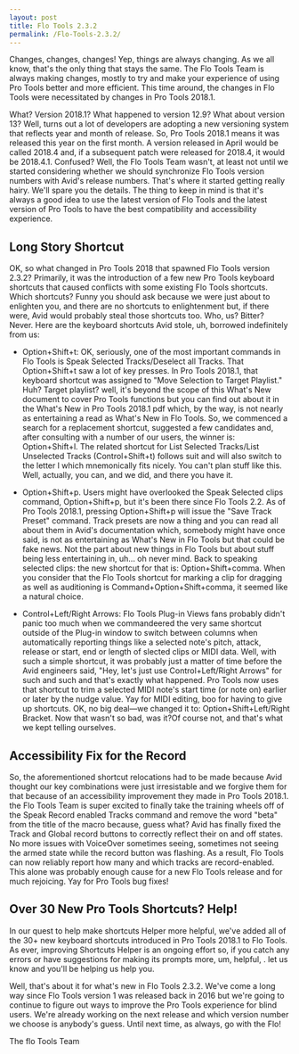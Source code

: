 ```yaml
---
layout: post
title: Flo Tools 2.3.2
permalink: /Flo-Tools-2.3.2/
---
```


Changes, changes, changes! Yep, things are always changing. As we all know, that's the only thing that stays the same. The Flo Tools Team is always making changes, mostly to try and make your experience of using Pro Tools better and more efficient. This time around, the changes  in Flo Tools were necessitated by changes in Pro Tools 2018.1.
<!--more-->

What? Version 2018.1? What happened to version 12.9? What about version 13? Well, turns out a lot of developers are adopting a new versioning system that reflects year and month of release. So, Pro Tools 2018.1 means it was released this year on the first month. A version released in April would be called 2018.4 and, if a subsequent patch were released for 2018.4, it would be 2018.4.1. Confused? Well, the Flo Tools Team wasn't, at least not until we started considering whether we should synchronize Flo Tools version numbers with Avid's release numbers. That's where it started getting really hairy. We'll spare you the details. The thing to keep in mind is that it's always a good idea to use the latest version of Flo Tools and the latest version of Pro Tools to have the best compatibility and accessibility experience.

## Long Story Shortcut

OK, so what changed in Pro Tools 2018 that spawned Flo Tools version 2.3.2? Primarily, it was the introduction of a few new Pro Tools keyboard shortcuts that caused conflicts with some existing Flo Tools shortcuts. Which shortcuts? Funny you should ask because we were just about to enlighten you, and there are no shortcuts to enlightenment but, if there were, Avid would probably steal those shortcuts too. Who, us? Bitter? Never. Here are the keyboard shortcuts Avid stole, uh, borrowed indefinitely from us:

* Option+Shift+t: OK, seriously, one of the most important commands in Flo Tools is Speak Selected Tracks/Deselect all Tracks. That Option+Shift+t saw a lot of key presses. In Pro Tools 2018.1, that keyboard shortcut was assigned to "Move Selection to Target Playlist." Huh? Target playlist? well, it's beyond the scope of this What's New document to cover Pro Tools functions but you can find out about it in the What's New in Pro Tools 2018.1 pdf which, by the way, is not nearly as entertaining a read as What's New in Flo Tools. So, we commenced a search for a replacement shortcut, suggested a few candidates and, after consulting with a number of our users, the winner is:
Option+Shift+l. The related shortcut for List Selected Tracks/List Unselected Tracks (Control+Shift+t) follows suit and will also switch to the letter l which mnemonically fits nicely. You can't plan stuff like this. Well, actually, you can, and we did, and there you have it.

* Option+Shift+p. Users might have overlooked the Speak Selected clips command, Option+Shift+p, but it's been there since Flo Tools 2.2. As of Pro Tools 2018.1, pressing Option+Shift+p will issue the "Save Track Preset" command. Track presets are now a thing and you can read all about them in Avid's documentation which, somebody might have once said, is not as entertaining as What's New in Flo Tools but that could be fake news. Not the part about new things in Flo Tools but about stuff being less entertaining in, uh... oh never mind. Back to speaking selected clips: the new shortcut for that is:
Option+Shift+comma. When you consider that the Flo Tools shortcut for marking a clip for dragging as well as auditioning is Command+Option+Shift+comma, it seemed like a natural choice.

* Control+Left/Right Arrows: Flo Tools Plug-in Views fans probably didn't panic too much when we commandeered the very same shortcut outside of the Plug-in window to switch between columns when automatically reporting things like a selected note's pitch, attack, release or start, end or length of slected clips or MIDI data. Well, with such a simple shortcut, it was probably just a matter of time before the Avid engineers said, "Hey, let's just use Control+Left/Right Arrows" for such and such and that's exactly what happened. Pro Tools now uses that shortcut to trim a selected MIDI note's start time (or note on) earlier or later by the nudge value. Yay for MIDI editing, boo for having to give up shortcuts. OK, no big deal—we changed it to:
Option+Shift+Left/Right Bracket. Now that wasn't so bad, was it?Of course not, and that's what we kept telling ourselves.

## Accessibility Fix for the Record

So, the aforementioned shortcut relocations had to be made because Avid thought our key combinations were just irresistable and we forgive them for that because of an accessibility improvement they made in Pro Tools 2018.1. the Flo Tools Team is super excited to finally take the training wheels off of the Speak Record enabled Tracks command and remove the word "beta" from the title of the macro because, guess what? Avid has finally fixed the Track and Global record buttons to correctly reflect their on and off states. No more issues with VoiceOver sometimes seeing, sometimes not seeing the armed state while the record button was flashing. As a result, Flo Tools can now reliably report how many and which tracks are record-enabled. This alone was probably enough cause for a new Flo Tools release and for much rejoicing. Yay for Pro Tools bug fixes!

## Over 30 New Pro Tools Shortcuts? Help!

In our quest to help make shortcuts Helper more helpful, we've added all of the 30+ new keyboard shortcuts introduced in Pro Tools 2018.1 to Flo Tools. As ever, improving Shortcuts Helper is an ongoing effort so, if you catch any errors or have suggestions for making its prompts more, um, helpful, . let us know and you'll be helping us help you.

Well, that's about it for what's new in Flo Tools 2.3.2. We've come a long way since Flo Tools version 1 was released back in 2016 but we're going to continue to figure out ways to improve the Pro Tools experience for blind users. We're already working on the next release and which version number we choose is anybody's guess. Until next time, as always, go with the Flo!

The flo Tools Team
